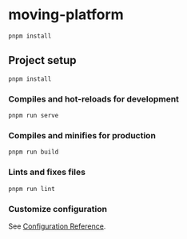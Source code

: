 <!--
 * @Author: Fleurxxx 984209872@qq.com
 * @Date: 2024-03-11 21:23:17
 * @LastEditors: Fleurxxx 984209872@qq.com
 * @LastEditTime: 2024-03-12 20:26:05
 * @FilePath: \moving-platform\README.md
 * @Description: 这是默认设置,请设置`customMade`, 打开koroFileHeader查看配置 进行设置: https://github.com/OBKoro1/koro1FileHeader/wiki/%E9%85%8D%E7%BD%AE
-->
# moving-platform
```
pnpm install
```


## Project setup
```
pnpm install
```

### Compiles and hot-reloads for development
```
pnpm run serve
```

### Compiles and minifies for production
```
pnpm run build
```

### Lints and fixes files
```
pnpm run lint
```

### Customize configuration
See [Configuration Reference](https://cli.vuejs.org/config/).
